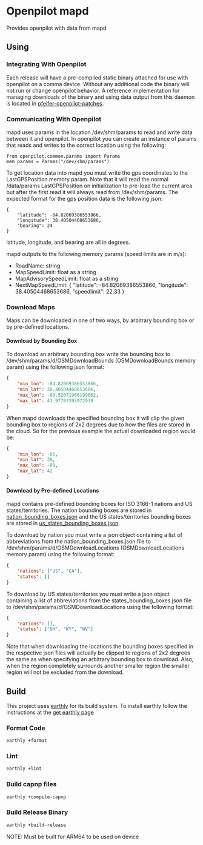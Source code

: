 # Openpilot mapd
Provides openpilot with data from mapd

## Using
### Integrating With Openpilot
Each release will have a pre-compiled static binary attached for use with
openpilot on a comma device. Without any additional code the binary will not run
or change openpilot behavior. A reference implementation for managing downloads
of the binary and using data output from this daemon is located in
[pfeifer-openpilot-patches](https://github.com/pfeiferj/openpilot/tree/pfeifer-openpilot-patches/mapd).

### Communicating With Openpilot
mapd uses params in the location /dev/shm/params to read and write data between
it and openpilot. In openpilot you can create an instance of params that reads
and writes to the correct location using the following:
```
from openpilot.common.params import Params
mem_params = Params("/dev/shm/params")
```

To get location data into mapd you must write the gps coordinates to the
LastGPSPosition memory param. Note that it will read the normal /data/params
LastGPSPosition on initialization to pre-load the current area but after the
first read it will always read from /dev/shm/params. The expected format for the
gps position data is the following json:
```
{
    "latitude": -84.82069386553866,
    "longitude": 38.40504468653686,
    "bearing": 24
}
```
latitude, longitude, and bearing are all in degrees.

mapd outputs to the following memory params (speed limits are in m/s):
* RoadName: string
* MapSpeedLimit: float as a string
* MapAdvisorySpeedLimit: float as a string
* NextMapSpeedLimit: { "latitude": -84.82069386553866, "longitude": 38.40504468653686, "speedlimit": 22.33 }

### Download Maps
Maps can be downloaded in one of two ways, by arbitrary bounding box or by
pre-defined locations.

#### Download by Bounding Box
To download an arbitrary bounding box write the bounding box to
/dev/shm/params/d/OSMDownloadBounds (OSMDownloadBounds memory param) using the
following json format:
```json
{
    "min_lon": -84.82069386553866,
    "min_lat": 38.40504468653686,
    "max_lon": -80.52071966199662,
    "max_lat": 41.97787393972939
}
```

When mapd downloads the specified bounding box it will clip the given bounding
box to regions of 2x2 degrees due to how the files are stored in the cloud. So
for the previous example the actual downloaded region would be:
```json
{
    "min_lon": -86,
    "min_lat": 38,
    "max_lon": -80,
    "max_lat": 42
}
```
#### Download by Pre-defined Locations
mapd contains pre-defined bounding boxes for ISO 3166-1 nations and US
states/territories. The nation bounding boxes are stored in
[nation_bounding_boxes.json](./nation_bounding_boxes.json) and the US
states/territories bounding boxes are stored in
[us_states_bounding_boxes.json](./us_states_bounding_boxes.json).

To download by nation you must write a json object containing a list of
abbreviations from the nation_bounding_boxes.json file to
/dev/shm/params/d/OSMDownloadLocations (OSMDownloadLocations memory param) using
the following format:
```json
{
    "nations": ["US", "CA"],
    "states": []
}
```
To download by US states/territories you must write a json object containing a
list of abbreviations from the states_bounding_boxes.json file to
/dev/shm/params/d/OSMDownloadLocations using the following format:
```json
{
    "nations": [],
    "states": ["OH", "KY", "WV"]
}
```

Note that when downloading the locations the bounding boxes specified in the
respective json files will actually be clipped to regions of 2x2 degrees the
same as when specifying an arbitrary bounding box to download. Also, when the
region completely surrounds another smaller region the smaller region will not
be excluded from the download.


## Build
This project uses [earthly](https://github.com/earthly/earthly/) for its build
system. To install earthly follow the instructions at the
[get earthly page](https://earthly.dev/get-earthly)

### Format Code
```bash
earthly +format
```

### Lint
```bash
earthly +lint
```

### Build capnp files
```bash
earthly +compile-capnp
```

### Build Release Binary
```bash
earthly +build-release
```

NOTE: Must be built for ARM64 to be used on device
